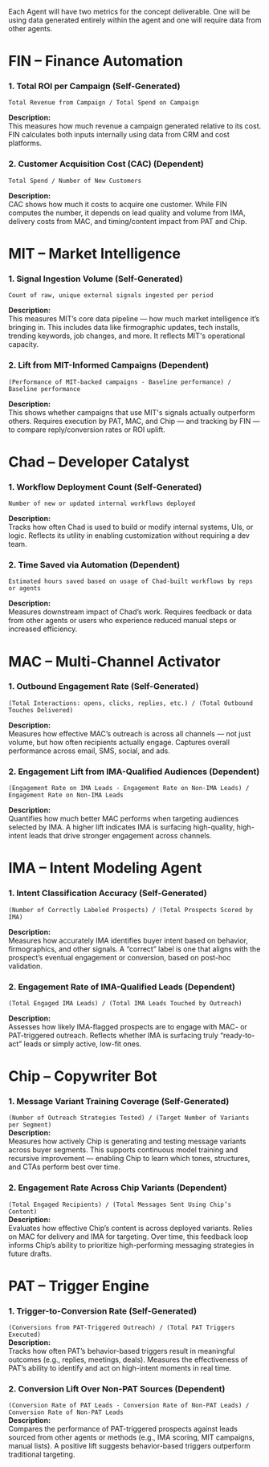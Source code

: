 Each Agent will have two metrics for the concept deliverable. One will be using data generated entirely within the agent and one will require data from other agents. 

# FIN – Finance Automation

### 1. **Total ROI per Campaign** (Self-Generated)

`Total Revenue from Campaign / Total Spend on Campaign`

**Description:**  
This measures how much revenue a campaign generated relative to its cost. FIN calculates both inputs internally using data from CRM and cost platforms.


### 2. **Customer Acquisition Cost (CAC)** (Dependent)  
`Total Spend / Number of New Customers`

**Description:**  
CAC shows how much it costs to acquire one customer. While FIN computes the number, it depends on lead quality and volume from IMA, delivery costs from MAC, and timing/content impact from PAT and Chip.

# MIT – Market Intelligence

### 1. **Signal Ingestion Volume** (Self-Generated)
`Count of raw, unique external signals ingested per period`

**Description:**  
This measures MIT’s core data pipeline — how much market intelligence it’s bringing in. This includes data like firmographic updates, tech installs, trending keywords, job changes, and more. It reflects MIT's operational capacity.


### 2. **Lift from MIT-Informed Campaigns** (Dependent)
`(Performance of MIT-backed campaigns - Baseline performance) / Baseline performance`

**Description:**  
This shows whether campaigns that use MIT's signals actually outperform others. Requires execution by PAT, MAC, and Chip — and tracking by FIN — to compare reply/conversion rates or ROI uplift.

# Chad – Developer Catalyst

### 1. **Workflow Deployment Count** (Self-Generated)  
`Number of new or updated internal workflows deployed`

**Description:**  
Tracks how often Chad is used to build or modify internal systems, UIs, or logic. Reflects its utility in enabling customization without requiring a dev team.

### 2. **Time Saved via Automation** (Dependent)   
`Estimated hours saved based on usage of Chad-built workflows by reps or agents`

**Description:**  
Measures downstream impact of Chad’s work. Requires feedback or data from other agents or users who experience reduced manual steps or increased efficiency.

# MAC – Multi-Channel Activator

### 1. **Outbound Engagement Rate** (Self-Generated)  
`(Total Interactions: opens, clicks, replies, etc.) / (Total Outbound Touches Delivered)`

**Description:**  
Measures how effective MAC’s outreach is across all channels — not just volume, but how often recipients actually engage. Captures overall performance across email, SMS, social, and ads.

### 2. **Engagement Lift from IMA-Qualified Audiences** (Dependent)  
`(Engagement Rate on IMA Leads - Engagement Rate on Non-IMA Leads) / Engagement Rate on Non-IMA Leads`

**Description:**  
Quantifies how much better MAC performs when targeting audiences selected by IMA. A higher lift indicates IMA is surfacing high-quality, high-intent leads that drive stronger engagement across channels.

# IMA – Intent Modeling Agent

### 1. **Intent Classification Accuracy** (Self-Generated)  
`(Number of Correctly Labeled Prospects) / (Total Prospects Scored by IMA)`

**Description:**  
Measures how accurately IMA identifies buyer intent based on behavior, firmographics, and other signals. A “correct” label is one that aligns with the prospect’s eventual engagement or conversion, based on post-hoc validation.


### 2. **Engagement Rate of IMA-Qualified Leads** (Dependent)  
`(Total Engaged IMA Leads) / (Total IMA Leads Touched by Outreach)`

**Description:**  
Assesses how likely IMA-flagged prospects are to engage with MAC- or PAT-triggered outreach. Reflects whether IMA is surfacing truly “ready-to-act” leads or simply active, low-fit ones.

# Chip – Copywriter Bot

### 1. **Message Variant Training Coverage** (Self-Generated)  
`(Number of Outreach Strategies Tested) / (Target Number of Variants per Segment)`  
**Description:**  
Measures how actively Chip is generating and testing message variants across buyer segments. This supports continuous model training and recursive improvement — enabling Chip to learn which tones, structures, and CTAs perform best over time.

### 2. **Engagement Rate Across Chip Variants** (Dependent)  
`(Total Engaged Recipients) / (Total Messages Sent Using Chip’s Content)`  
**Description:**  
Evaluates how effective Chip’s content is across deployed variants. Relies on MAC for delivery and IMA for targeting. Over time, this feedback loop informs Chip’s ability to prioritize high-performing messaging strategies in future drafts.

# PAT – Trigger Engine

### 1. **Trigger-to-Conversion Rate** (Self-Generated)  
`(Conversions from PAT-Triggered Outreach) / (Total PAT Triggers Executed)`  
**Description:**  
Tracks how often PAT’s behavior-based triggers result in meaningful outcomes (e.g., replies, meetings, deals). Measures the effectiveness of PAT’s ability to identify and act on high-intent moments in real time.

### 2. **Conversion Lift Over Non-PAT Sources** (Dependent)  
`(Conversion Rate of PAT Leads - Conversion Rate of Non-PAT Leads) / Conversion Rate of Non-PAT Leads`  
**Description:**  
Compares the performance of PAT-triggered prospects against leads sourced from other agents or methods (e.g., IMA scoring, MIT campaigns, manual lists). A positive lift suggests behavior-based triggers outperform traditional targeting.

